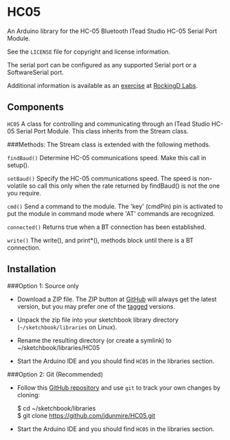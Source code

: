 HC05
====
An Arduino library for the HC-05 Bluetooth ITead Studio HC-05 Serial
Port Module.

See the `LICENSE` file for copyright and license information.

The serial port can be configured as any supported Serial port or
a SoftwareSerial port.

Additional information is available as an [exercise](http://rockingdlabs.dunmire.org/exercises-experiments/hc05-bluetooth) at [RockingD
Labs](http://rockingdlabs.dunmire.org).


Components
----------

`HC05`
    A class for controlling and communicating through an ITead Studio
    HC-05 Serial Port Module. This class inherits from the Stream class.


###Methods:
The Stream class is extended with the following methods.

`findBaud()`
    Determine HC-05 communications speed. Make this call in setup().

`setBaud()`
    Specify the HC-05 communications speed. The speed is non-volatile so
    call this only when the rate returned by findBaud() is not the one
    you require.

`cmd()`
    Send a command to the module. The 'key' (cmdPin) pin is activated to
    put the module in command mode where 'AT' commands are recognized.

`connected()`
    Returns true when a BT connection has been established.

`write()`
    The write(), and print*(), methods block until there is a BT
    connection.


Installation
------------
###Option 1: Source only
* Download a ZIP file. The ZIP button at
  [GitHub](https://github.com/jdunmire/HC05) will always get the
  latest version, but you may prefer one of the
  [tagged](https://github.com/jdunmire/HC05/tags) versions.

* Unpack the zip file into your sketchbook library directory
  (`~/sketchbook/libraries` on Linux).

* Rename the resulting directory (or create a symlink) to
  ~/sketchbook/libraries/HC05

* Start the Arduino IDE and you should find `HC05` in the libraries
  section.

###Option 2: Git (Recommended)
* Follow this [GitHub repository](https://github.com/jdunmire/HC05)
  and use `git` to track your own changes by cloning:

    $ cd ~/sketchbook/libraries  
    $ git clone https://github.com/jdunmire/HC05.git

* Start the Arduino IDE and you should find `HC05` in the
  libraries section.

